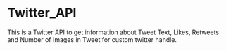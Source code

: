 # Twitter_API
This is a Twitter API to get information about Tweet Text, Likes, Retweets and Number of Images in Tweet for custom twitter handle. 
